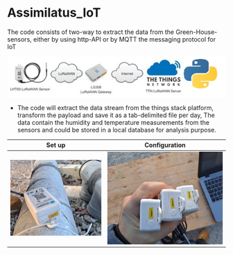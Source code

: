 # Assimilatus_IoT

The code consists of two-way to extract the data from the Green-House-sensors, either by using http-API or by MQTT the messaging protocol for IoT


<img align="center" alt="LoRaWAN" src="pics\LoRawan.jpg" />


* The code will extract the data stream from the things stack platform, transform the payload and save it as a tab-delimited file per day, The data contain the humidity and temperature measurements from the 
sensors and could be stored in a local database for analysis purpose.





Set up            |  Configuration
:-------------------------:|:-------------------------:
<img src="pics\sens.jpg" />  |  <img src="pics\sensors.jpg" />